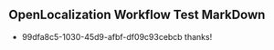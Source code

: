 ## OpenLocalization Workflow Test MarkDown
* 99dfa8c5-1030-45d9-afbf-df09c93cebcb 
thanks!<!--HONumber=Mar16_HO2-->
